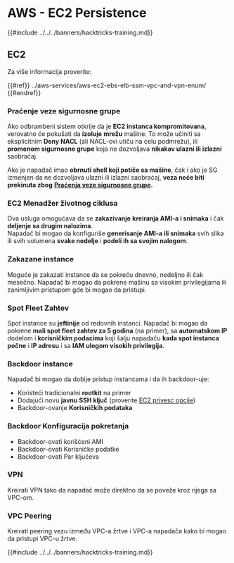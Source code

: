 # AWS - EC2 Persistence

{{#include ../../../banners/hacktricks-training.md}}

## EC2

Za više informacija proverite:

{{#ref}}
../aws-services/aws-ec2-ebs-elb-ssm-vpc-and-vpn-enum/
{{#endref}}

### Praćenje veze sigurnosne grupe

Ako odbrambeni sistem otkrije da je **EC2 instanca kompromitovana**, verovatno će pokušati da **izoluje** **mrežu** mašine. To može učiniti sa eksplicitnim **Deny NACL** (ali NACL-ovi utiču na celu podmrežu), ili **promenom sigurnosne grupe** koja ne dozvoljava **nikakav ulazni ili izlazni** saobraćaj.

Ako je napadač imao **obrnuti shell koji potiče sa mašine**, čak i ako je SG izmenjen da ne dozvoljava ulazni ili izlazni saobraćaj, **veza neće biti prekinuta zbog** [**Praćenja veze sigurnosne grupe**](https://docs.aws.amazon.com/AWSEC2/latest/UserGuide/security-group-connection-tracking.html)**.**

### EC2 Menadžer životnog ciklusa

Ova usluga omogućava da se **zakazivanje** **kreiranja AMI-a i snimaka** i čak **deljenje sa drugim nalozima**.\
Napadač bi mogao da konfiguriše **generisanje AMI-a ili snimaka** svih slika ili svih volumena **svake nedelje** i **podeli ih sa svojim nalogom**.

### Zakazane instance

Moguće je zakazati instance da se pokreću dnevno, nedeljno ili čak mesečno. Napadač bi mogao da pokrene mašinu sa visokim privilegijama ili zanimljivim pristupom gde bi mogao da pristupi.

### Spot Fleet Zahtev

Spot instance su **jeftinije** od redovnih instanci. Napadač bi mogao da pokrene **mali spot fleet zahtev za 5 godina** (na primer), sa **automatskom IP** dodelom i **korisničkim podacima** koji šalju napadaču **kada spot instanca počne** i **IP adresu** i sa **IAM ulogom visokih privilegija**.

### Backdoor instance

Napadač bi mogao da dobije pristup instancama i da ih backdoor-uje:

- Koristeći tradicionalni **rootkit** na primer
- Dodajući novu **javnu SSH ključ** (proverite [EC2 privesc opcije](../aws-privilege-escalation/aws-ec2-privesc.md))
- Backdoor-ovanje **Korisničkih podataka**

### **Backdoor Konfiguracija pokretanja**

- Backdoor-ovati korišćeni AMI
- Backdoor-ovati Korisničke podatke
- Backdoor-ovati Par ključeva

### VPN

Kreirati VPN tako da napadač može direktno da se poveže kroz njega sa VPC-om.

### VPC Peering

Kreirati peering vezu između VPC-a žrtve i VPC-a napadača kako bi mogao da pristupi VPC-u žrtve.

{{#include ../../../banners/hacktricks-training.md}}
